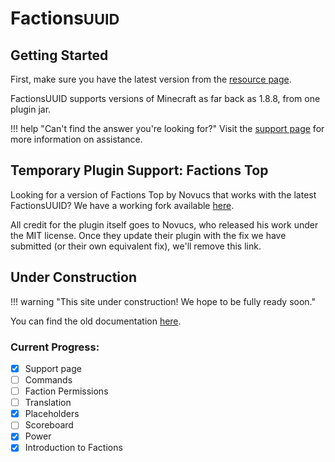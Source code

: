 # Factions<small>UUID</small>

## Getting Started

First, make sure you have the latest version from the [resource page](https://www.spigotmc.org/resources/factionsuuid.1035/).

FactionsUUID supports versions of Minecraft as far back as 1.8.8, from one plugin jar.

!!! help "Can't find the answer you're looking for?"
    Visit the [support page](help.md) for more information on assistance.

## Temporary Plugin Support: Factions Top

Looking for a version of Factions Top by Novucs that works with the latest FactionsUUID? We have a working fork
available [here](https://github.com/CmdrKittens/factions-top/releases/download/temp/FactionsTop.jar).

All credit for the plugin itself goes to Novucs, who released his work under the MIT license. Once they update
their plugin with the fix we have submitted (or their own equivalent fix), we'll remove this link.

## Under Construction

!!! warning "This site under construction! We hope to be fully ready soon."

You can find the old documentation [here](https://github.com/drtshock/Factions/wiki).

### Current Progress:

- [x] Support page
- [ ] Commands
- [ ] Faction Permissions
- [ ] Translation
- [x] Placeholders
- [ ] Scoreboard
- [x] Power
- [x] Introduction to Factions